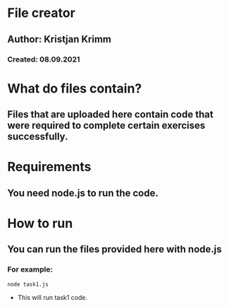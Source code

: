 # File creator

## Author: Kristjan Krimm

### Created: 08.09.2021

# What do files contain?

## Files that are uploaded here contain code that were required to complete certain exercises successfully.

# Requirements

## You need node.js to run the code.

# How to run

## You can run the files provided here with node.js

### For example: 

```
node task1.js
```

- This will run task1 code.



